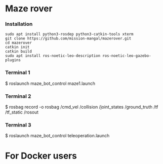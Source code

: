 # Maze rover
### Installation

```
sudo apt install python3-rosdep python3-catkin-tools xterm
git clone https://github.com/mission-mangal/mazerover.git
cd mazerover
catkin init
catkin build
sudo apt install ros-noetic-leo-description ros-noetic-leo-gazebo-plugins
```



### Terminal 1
$ roslaunch maze_bot_control maze1.launch


### Terminal 2
$ rosbag record -o rosbag /cmd_vel /collision  /joint_states /ground_truth /tf /tf_static /rosout

### Terminal 3
$ roslaunch maze_bot_control teleoperation.launch


# For Docker users


